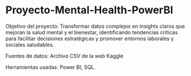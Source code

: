 # Proyecto-Mental-Health-PowerBI
Objetivo del proyecto: Transformar datos complejos en insights claros que mejoran la salud mental y el bienestar, identificando tendencias críticas para facilitar decisiones estratégicas y promover entornos laborales y sociales saludables.

Fuentes de datos: Archivo CSV de la web Kaggle

Herramientas usadas: Power BI, SQL.
